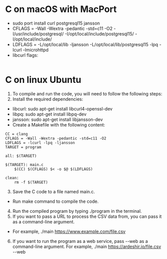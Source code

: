 # C on macOS with MacPort
- sudo port install curl postgresql15 jansson 
- CFLAGS = -Wall -Wextra -pedantic -std=c11 -O2  -I/usr/include/postgresql/ -I/opt/local/include/postgresql15/ -I/opt/local/include/ 
- LDFLAGS = -L/opt/local/lib -ljansson -L/opt/local/lib/postgresql15 -lpq -lcurl -lmicrohttpd 
- libcurl flags:
```--disable-shared --enable-static --prefix=/tmp/curl --disable-ldap --disable-sspi --without-librtmp --disable-ftp --disable-file --disable-dict --disable-telnet --disable-tftp --disable-rtsp --disable-pop3 --disable-imap --disable-smtp --disable-gopher --disable-smb --without-libidn --enable-ares
```

# C on linux Ubuntu 
1. To compile and run the code, you will need to follow the following steps: 
2. Install the required dependencies:
- libcurl: sudo apt-get install libcurl4-openssl-dev
- libpq: sudo apt-get install libpq-dev
- jansson: sudo apt-get install libjansson-dev 
- Create a Makefile with the following content: 
```
CC = clang  
CFLAGS = -Wall -Wextra -pedantic -std=c11 -O2  
LDFLAGS = -lcurl -lpq -ljansson  
TARGET = program  
  
all: $(TARGET)  
  
$(TARGET): main.c  
	$(CC) $(CFLAGS) $< -o $@ $(LDFLAGS)  
  
clean:  
	rm -f $(TARGET)  
```
3. Save the C code to a file named main.c. 
- Run make command to compile the code. 
4. Run the compiled program by typing ./program in the terminal. 
5. If you want to pass a URL to process the CSV data from, you can pass it as a command-line argument. 
- For example, ./main https://www.example.com/file.csv 
6. If you want to run the program as a web service, pass --web as a command-line argument. For example, ./main https://ardeshir.io/file.csv --web

